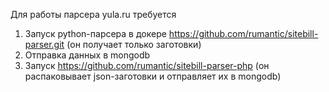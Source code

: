 Для работы парсера yula.ru требуется
1. Запуск python-парсера в докере https://github.com/rumantic/sitebill-parser.git (он получает только заготовки)
2. Отправка данных в mongodb
3. Запуск https://github.com/rumantic/sitebill-parser-php (он распаковывает json-заготовки и отправляет их в mongodb)
